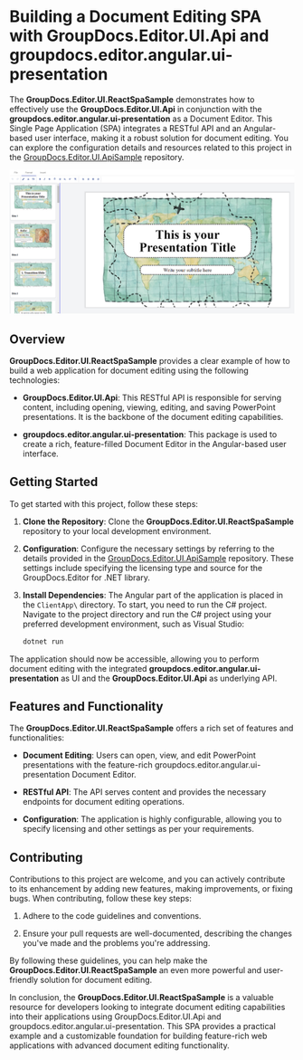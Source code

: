 # Building a Document Editing SPA with GroupDocs.Editor.UI.Api and groupdocs.editor.angular.ui-presentation

The **GroupDocs.Editor.UI.ReactSpaSample** demonstrates how to effectively use the **GroupDocs.Editor.UI.Api** in conjunction with the **groupdocs.editor.angular.ui-presentation** as a Document Editor. This Single Page Application (SPA) integrates a RESTful API and an Angular-based user interface, making it a robust solution for document editing. You can explore the configuration details and resources related to this project in the [GroupDocs.Editor.UI.ApiSample](https://github.com/groupdocs-editor/GroupDocs.Editor-for-.NET-UI/tree/master/samples/GroupDocs.Editor.UI.ApiSample) repository.

![Editor show](docs/editor.ui.png)

## Overview

**GroupDocs.Editor.UI.ReactSpaSample** provides a clear example of how to build a web application for document editing using the following technologies:

- **GroupDocs.Editor.UI.Api**: This RESTful API is responsible for serving content, including opening, viewing, editing, and saving PowerPoint presentations. It is the backbone of the document editing capabilities.

- **groupdocs.editor.angular.ui-presentation**: This package is used to create a rich, feature-filled Document Editor in the Angular-based user interface.

## Getting Started

To get started with this project, follow these steps:

1. **Clone the Repository**: Clone the **GroupDocs.Editor.UI.ReactSpaSample** repository to your local development environment.

2. **Configuration**: Configure the necessary settings by referring to the details provided in the [GroupDocs.Editor.UI.ApiSample](https://github.com/groupdocs-editor/GroupDocs.Editor-for-.NET-UI/tree/master/samples/GroupDocs.Editor.UI.ApiSample) repository. These settings include specifying the licensing type and source for the GroupDocs.Editor for .NET library.

3. **Install Dependencies**: The Angular part of the application is placed in the `ClientApp\` directory. To start, you need to run the C# project. Navigate to the project directory and run the C# project using your preferred development environment, such as Visual Studio:

   ```bash
   dotnet run
   ```

The application should now be accessible, allowing you to perform document editing with the integrated **groupdocs.editor.angular.ui-presentation** as UI and the **GroupDocs.Editor.UI.Api** as underlying API.

## Features and Functionality

The **GroupDocs.Editor.UI.ReactSpaSample** offers a rich set of features and functionalities:

- **Document Editing**: Users can open, view, and edit PowerPoint presentations with the feature-rich groupdocs.editor.angular.ui-presentation Document Editor.

- **RESTful API**: The API serves content and provides the necessary endpoints for document editing operations.

- **Configuration**: The application is highly configurable, allowing you to specify licensing and other settings as per your requirements.

## Contributing

Contributions to this project are welcome, and you can actively contribute to its enhancement by adding new features, making improvements, or fixing bugs. When contributing, follow these key steps:

1. Adhere to the code guidelines and conventions.

2. Ensure your pull requests are well-documented, describing the changes you've made and the problems you're addressing.

By following these guidelines, you can help make the **GroupDocs.Editor.UI.ReactSpaSample** an even more powerful and user-friendly solution for document editing.

In conclusion, the **GroupDocs.Editor.UI.ReactSpaSample** is a valuable resource for developers looking to integrate document editing capabilities into their applications using GroupDocs.Editor.UI.Api and groupdocs.editor.angular.ui-presentation. This SPA provides a practical example and a customizable foundation for building feature-rich web applications with advanced document editing functionality.